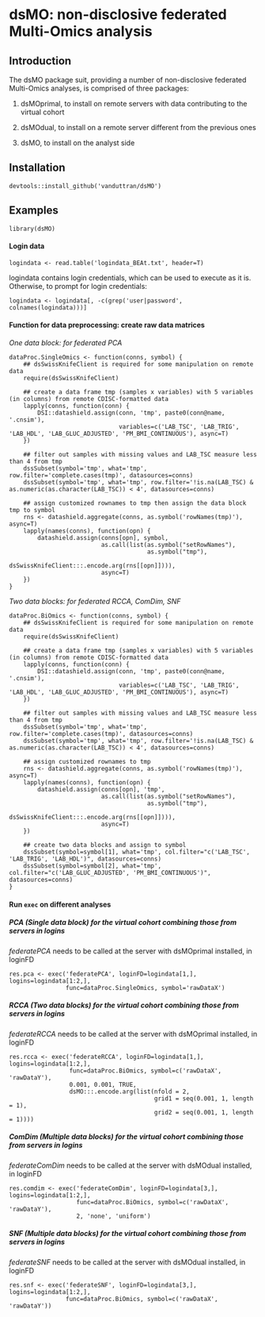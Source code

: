 # dsMO: non-disclosive federated Multi-Omics analysis

## Introduction
The dsMO package suit, providing a number of non-disclosive federated Multi-Omics analyses, is comprised of three packages:

1. dsMOprimal, to install on remote servers with data contributing to the virtual cohort

2. dsMOdual, to install on a remote server different from the previous ones  

3. dsMO, to install on the analyst side


## Installation
```
devtools::install_github('vanduttran/dsMO')
```

## Examples
```
library(dsMO)
```
#### Login data
```
logindata <- read.table('logindata_BEAt.txt', header=T)
```
logindata contains login credentials, which can be used to execute as it is. Otherwise, to prompt for login credentials:
```
logindata <- logindata[, -c(grep('user|password', colnames(logindata)))]
```

#### Function for data preprocessing: create raw data matrices 

_One data block: for federated PCA_
  
```
dataProc.SingleOmics <- function(conns, symbol) {
    ## dsSwissKnifeClient is required for some manipulation on remote data
    require(dsSwissKnifeClient)
    
    ## create a data frame tmp (samples x variables) with 5 variables (in columns) from remote CDISC-formatted data
    lapply(conns, function(conn) {
        DSI::datashield.assign(conn, 'tmp', paste0(conn@name, '.cnsim'), 
                               variables=c('LAB_TSC', 'LAB_TRIG', 'LAB_HDL', 'LAB_GLUC_ADJUSTED', 'PM_BMI_CONTINUOUS'), async=T)
    })
    
    ## filter out samples with missing values and LAB_TSC measure less than 4 from tmp
    dssSubset(symbol='tmp', what='tmp', row.filter='complete.cases(tmp)', datasources=conns)
    dssSubset(symbol='tmp', what='tmp', row.filter='!is.na(LAB_TSC) & as.numeric(as.character(LAB_TSC)) < 4', datasources=conns)
    
    ## assign customized rownames to tmp then assign the data block tmp to symbol
    rns <- datashield.aggregate(conns, as.symbol('rowNames(tmp)'), async=T)
    lapply(names(conns), function(opn) {
        datashield.assign(conns[opn], symbol, 
                          as.call(list(as.symbol("setRowNames"),
                                       as.symbol("tmp"),
                                       dsSwissKnifeClient:::.encode.arg(rns[[opn]]))),
                          async=T)
    })
}
```

_Two data blocks: for federated RCCA, ComDim, SNF_
  
```
dataProc.BiOmics <- function(conns, symbol) {
    ## dsSwissKnifeClient is required for some manipulation on remote data
    require(dsSwissKnifeClient)
    
    ## create a data frame tmp (samples x variables) with 5 variables (in columns) from remote CDISC-formatted data
    lapply(conns, function(conn) {
        DSI::datashield.assign(conn, 'tmp', paste0(conn@name, '.cnsim'), 
                               variables=c('LAB_TSC', 'LAB_TRIG', 'LAB_HDL', 'LAB_GLUC_ADJUSTED', 'PM_BMI_CONTINUOUS'), async=T)
    })
    
    ## filter out samples with missing values and LAB_TSC measure less than 4 from tmp
    dssSubset(symbol='tmp', what='tmp', row.filter='complete.cases(tmp)', datasources=conns)
    dssSubset(symbol='tmp', what='tmp', row.filter='!is.na(LAB_TSC) & as.numeric(as.character(LAB_TSC)) < 4', datasources=conns)
    
    ## assign customized rownames to tmp
    rns <- datashield.aggregate(conns, as.symbol('rowNames(tmp)'), async=T)
    lapply(names(conns), function(opn) {
        datashield.assign(conns[opn], 'tmp', 
                          as.call(list(as.symbol("setRowNames"),
                                       as.symbol("tmp"),
                                       dsSwissKnifeClient:::.encode.arg(rns[[opn]]))),
                          async=T)
    })
    
    ## create two data blocks and assign to symbol
    dssSubset(symbol=symbol[1], what='tmp', col.filter="c('LAB_TSC', 'LAB_TRIG', 'LAB_HDL')", datasources=conns)
    dssSubset(symbol=symbol[2], what='tmp', col.filter="c('LAB_GLUC_ADJUSTED', 'PM_BMI_CONTINUOUS')", datasources=conns)
}
```

#### Run `exec` on different analyses


##### PCA (Single data block) for the virtual cohort combining those from servers in logins
*federatePCA* needs to be called at the server with dsMOprimal installed, in loginFD
```
res.pca <- exec('federatePCA', loginFD=logindata[1,], logins=logindata[1:2,],
                func=dataProc.SingleOmics, symbol='rawDataX')
```
##### RCCA (Two data blocks) for the virtual cohort combining those from servers in logins
*federateRCCA* needs to be called at the server with dsMOprimal installed, in loginFD
```
res.rcca <- exec('federateRCCA', loginFD=logindata[1,], logins=logindata[1:2,],
                 func=dataProc.BiOmics, symbol=c('rawDataX', 'rawDataY'),
                 0.001, 0.001, TRUE, 
                 dsMO:::.encode.arg(list(nfold = 2,
                                         grid1 = seq(0.001, 1, length = 1),
                                         grid2 = seq(0.001, 1, length = 1))))
```
##### ComDim (Multiple data blocks) for the virtual cohort combining those from servers in logins
*federateComDim* needs to be called at the server with dsMOdual installed, in loginFD
```
res.comdim <- exec('federateComDim', loginFD=logindata[3,], logins=logindata[1:2,],
                   func=dataProc.BiOmics, symbol=c('rawDataX', 'rawDataY'),
                   2, 'none', 'uniform')
```
##### SNF (Multiple data blocks) for the virtual cohort combining those from servers in logins
*federateSNF* needs to be called at the server with dsMOdual installed, in loginFD
```
res.snf <- exec('federateSNF', loginFD=logindata[3,], logins=logindata[1:2,],
                func=dataProc.BiOmics, symbol=c('rawDataX', 'rawDataY'))
```

